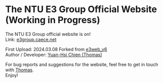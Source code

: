 # The NTU E3 Group Official Website (Working in Progress)
The NTU E3 Group official website is on!  
Link: [e3group.caece.net](https://e3group.caece.net)  

First Upload: 2024.03.08 Forked from [e3web_v6](https://github.com/dobahsi/e3web_v6)  
Author / Developer: [Yuan-Hsi Chien (Thomas)](https://github.com/dobahsi)  

For bug reports and suggestions for the website, feel free to get in touch with [Thomas](mailto:hsi@caece.net).  
Enjoy!
